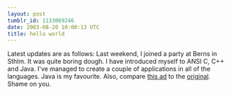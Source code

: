 ```yaml
---
layout: post
tumblr_id: 1133069246  
date: 2003-08-20 10:00:13 UTC
title: hello world
---
```


Latest updates are as follows: Last weekend, I joined a party at Berns in Sthlm. It was quite boring dough. I have introduced myself to ANSI C, C++ and Java. I've managed to create a couple of applications in all of the languages. Java is my favourite. Also, compare <a href="javascript:showme('stuff/kampanj_cinderella.gif&#38;lay=clean')">this ad</a> to the <a href="http://oneartrow.com/Pages/BonV_Normandie.html" target="_blank">original</a>. Shame on you.
